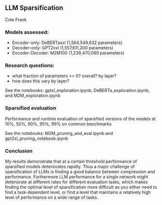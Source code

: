 ## LLM Sparsification
Cole Frank


### Models assessed:
   - Encoder-only: DeBERTaxxl (1,564,549,632 parameters)
   - Decoder-only: GPT2xxl (1,557,611,200 parameters)
   - Encoder-Decoder: M2M100 (1,239,470,080 parameters)


### Research questions:
   - what fraction of parameters >> 0? overall? by layer?
   - how does this vary by layer?

See the notebooks: gptxl_exploration.ipynb, DeBERTa_exploration.ipynb, and M2M_exploration.ipynb

### Sparsified evaluation
   Performance and runtime evaluation of sparsified versions of the models at 10%, 50%, 90%, 95%, 99% on common benchmarks

See the notebooks: M2M_pruning_and_eval.ipynb and gpt2xl_pruning_notebook.ipynb

### Conclusion

My results demonstrate that at a certain threshold performance of sparsified models deteriorates rapidly. Thus a major challenge of sparsification of LLMs is finding a good balance between compression and performance. Furthermore LLM performance for a single network might deteriorate at different rates for different evaluation tasks, which makes finding the optimal level of sparsification more difficult as you either need to find a task-dependent level, or find a level that maintains a relatively high level of performance on a wide range of tasks.
